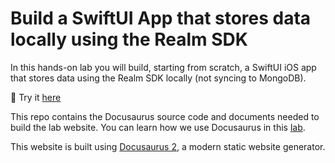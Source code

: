 # Build a SwiftUI App that stores data locally using the Realm SDK

In this hands-on lab you will build, starting from scratch, a SwiftUI iOS app that stores data using the Realm SDK locally (not syncing to MongoDB).

🚀 Try it [here](https://mongodb-developer.github.io/swiftui-realm-app-workshop/)

This repo contains the Docusaurus source code and documents needed to build the lab website. You can learn how we use Docusaurus in this [lab](https://github.com/mongodb-developer/docusaurus-workshop).

This website is built using [Docusaurus 2](https://docusaurus.io/), a modern static website generator. 